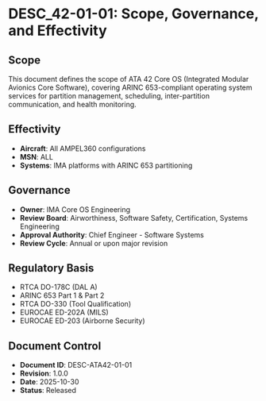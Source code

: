 # DESC_42-01-01: Scope, Governance, and Effectivity

## Scope
This document defines the scope of ATA 42 Core OS (Integrated Modular Avionics Core Software), covering ARINC 653-compliant operating system services for partition management, scheduling, inter-partition communication, and health monitoring.

## Effectivity
- **Aircraft**: All AMPEL360 configurations
- **MSN**: ALL
- **Systems**: IMA platforms with ARINC 653 partitioning

## Governance
- **Owner**: IMA Core OS Engineering
- **Review Board**: Airworthiness, Software Safety, Certification, Systems Engineering
- **Approval Authority**: Chief Engineer - Software Systems
- **Review Cycle**: Annual or upon major revision

## Regulatory Basis
- RTCA DO-178C (DAL A)
- ARINC 653 Part 1 & Part 2
- RTCA DO-330 (Tool Qualification)
- EUROCAE ED-202A (MILS)
- EUROCAE ED-203 (Airborne Security)

## Document Control
- **Document ID**: DESC-ATA42-01-01
- **Revision**: 1.0.0
- **Date**: 2025-10-30
- **Status**: Released
